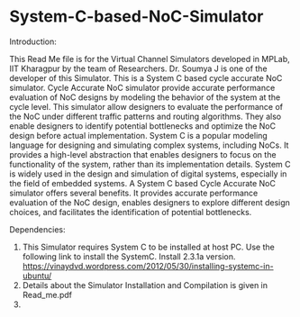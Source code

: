 # System-C-based-NoC-Simulator
Introduction:

This Read Me file is for the Virtual Channel Simulators developed in MPLab, IIT Kharagpur by the team of Researchers. Dr. Soumya J is one of the developer of this Simulator.
This is a System C based cycle accurate NoC simulator. Cycle Accurate NoC simulator provide accurate performance evaluation of NoC designs by modeling the behavior of the system at the cycle level. This simulator allow designers to evaluate the performance of the NoC under different traffic patterns and routing algorithms. They also enable designers to identify potential bottlenecks and optimize the NoC design before actual implementation. System C is a popular modeling language for designing and simulating complex systems, including NoCs. It provides a high-level abstraction that enables designers to focus on the functionality of the system, rather than its implementation details. System C is widely used in the design and simulation of digital systems, especially in the field of embedded systems. A System C based Cycle Accurate NoC simulator offers several benefits. It provides accurate performance evaluation of the NoC design, enables designers to explore different design choices, and facilitates the identification of potential bottlenecks. 


Dependencies:
1. This Simulator requires System C to be installed at host PC.
Use the following link to install the SystemC. Install 2.3.1a version.
https://vinaydvd.wordpress.com/2012/05/30/installing-systemc-in-ubuntu/
2. Details about the Simulator Installation and Compilation is given in Read_me.pdf
3. 
